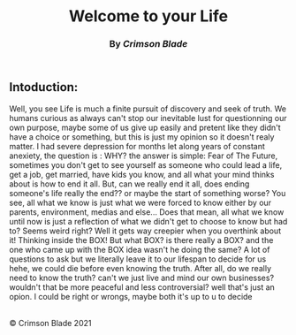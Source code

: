 <html>
  <header>
    <h1>Welcome to your Life</h1>
    <h3>By <i><b>Crimson Blade</b></i></h3>
  </header>
  <body>
  <h2>Intoduction:</h2>
  <p>Well, you see Life is much a finite pursuit of discovery and seek of truth. We humans curious as always can't stop our inevitable lust for questionning our own purpose, maybe some of us give up easily and pretent like they didn't have a choice or something, but this is just my opinion so it doesn't realy matter. I had severe depression for months let along years of constant anexiety, the question is : WHY?
  the answer is simple: Fear of The Future, sometimes you don't get to see yourself as someone who could lead a life, get a job, get married, have kids you know, and all what your mind thinks about is how to end it all. But, can we really end it all, does ending someone's life really the end?? or maybe the start of something worse? You see, all what we know is just what we were forced to know either by our parents, environment, medias and else... 
  Does that mean, all what we know until now is just a reflection of what we didn't get to choose to know but had to? Seems weird right? Well it gets way creepier when you overthink about it! Thinking inside the BOX! But what BOX? is there really a BOX? and the one who came up with the BOX idea wasn't he doing the same? A lot of questions to ask but we literally leave it to our lifespan to decide for us hehe, we could die before even knowing the truth.
  After all, do we really need to know the truth? can't we just live and mind our own businesses? wouldn't that be more peaceful and less controversial? well that's just an opion. I could be right or wrongs, maybe both it's up to u to decide</p>
  </body>
  <br>
  <footer>
  &copy Crimson Blade 2021
  </footer>
</html>
